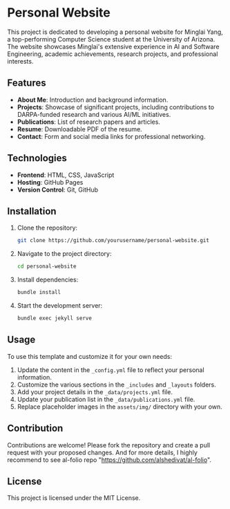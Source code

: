 # Personal Website

This project is dedicated to developing a personal website for Minglai Yang, a top-performing Computer Science student at the University of Arizona. The website showcases Minglai's extensive experience in AI and Software Engineering, academic achievements, research projects, and professional interests.

## Features

- **About Me**: Introduction and background information.
- **Projects**: Showcase of significant projects, including contributions to DARPA-funded research and various AI/ML initiatives.
- **Publications**: List of research papers and articles.
- **Resume**: Downloadable PDF of the resume.
- **Contact**: Form and social media links for professional networking.

## Technologies

- **Frontend**: HTML, CSS, JavaScript
- **Hosting**: GitHub Pages
- **Version Control**: Git, GitHub

## Installation

1. Clone the repository:
    ```sh
    git clone https://github.com/yourusername/personal-website.git
    ```
2. Navigate to the project directory:
    ```sh
    cd personal-website
    ```
3. Install dependencies:
    ```sh
    bundle install
    ```
4. Start the development server:
    ```sh
    bundle exec jekyll serve
    ```

## Usage

To use this template and customize it for your own needs:

1. Update the content in the `_config.yml` file to reflect your personal information.
2. Customize the various sections in the `_includes` and `_layouts` folders.
3. Add your project details in the `_data/projects.yml` file.
4. Update your publication list in the `_data/publications.yml` file.
5. Replace placeholder images in the `assets/img/` directory with your own.

## Contribution

Contributions are welcome! Please fork the repository and create a pull request with your proposed changes.
And for more details, I highly recommend to see al-folio repo "https://github.com/alshedivat/al-folio".

## License

This project is licensed under the MIT License.



